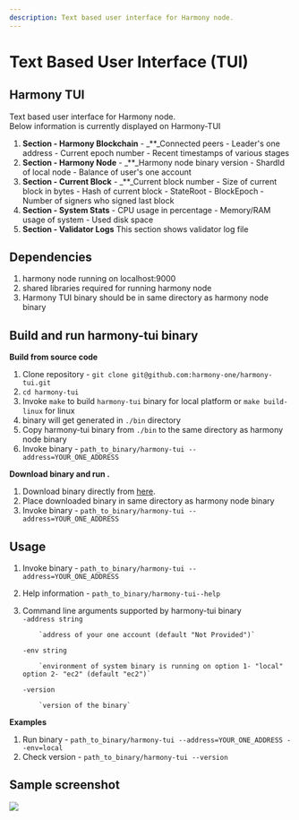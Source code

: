 ```yaml
---
description: Text based user interface for Harmony node.
---
```


# Text Based User Interface \(TUI\)

## Harmony TUI

Text based user interface for Harmony node.  
Below information is currently displayed on Harmony-TUI

1. **Section - Harmony Blockchain** - \_\*\*\_Connected peers - Leader's one address - Current epoch number - Recent timestamps of various stages
2. **Section - Harmony Node** - \_\*\*\_Harmony node binary version - ShardId of local node - Balance of user's one account
3. **Section - Current Block** - \_\*\*\_Current block number - Size of current block in bytes - Hash of current block - StateRoot - BlockEpoch - Number of signers who signed last block
4. **Section - System Stats** - CPU usage in percentage - Memory/RAM usage of system - Used disk space
5. **Section - Validator Logs** This section shows validator log file

## Dependencies

1. harmony node running on localhost:9000
2. shared libraries required for running harmony node
3. Harmony TUI binary should be in same directory as harmony node binary

## Build and run harmony-tui binary

**Build from source code**

1. Clone repository - `git clone git@github.com:harmony-one/harmony-tui.git`
2. `cd harmony-tui`
3. Invoke `make` to build `harmony-tui` binary for local platform or `make build-linux` for linux
4. binary will get generated in `./bin` directory
5. Copy harmony-tui binary from `./bin` to the same directory as harmony node binary
6. Invoke binary - `path_to_binary/harmony-tui --address=YOUR_ONE_ADDRESS`

**Download binary and run .**

1. Download binary directly from [here](http://harmony.one/tui).
2. Place downloaded binary in same directory as harmony node binary
3. Invoke binary - `path_to_binary/harmony-tui --address=YOUR_ONE_ADDRESS`

## Usage

1. Invoke binary - `path_to_binary/harmony-tui --address=YOUR_ONE_ADDRESS`
2. Help information - `path_to_binary/harmony-tui--help`
3. Command line arguments supported by harmony-tui binary  
   `-address string`

   ```text
       `address of your one account (default "Not Provided")`
   ```

   `-env string`

   ```text
       `environment of system binary is running on option 1- "local" option 2- "ec2" (default "ec2")`
   ```

   `-version`

   ```text
       `version of the binary`
   ```

**Examples**

1. Run binary - `path_to_binary/harmony-tui --address=YOUR_ONE_ADDRESS --env=local`
2. Check version - `path_to_binary/harmony-tui --version`

## Sample screenshot​[​](https://raw.githubusercontent.com/harmony-one/harmony-tui/master/doc/images/tui-sample.gif?token=AEY7S2JV6DIWLODPOXCKMN25VED6W) <a id="sample-screenshot"></a>

![](https://raw.githubusercontent.com/harmony-one/harmony-tui/master/doc/images/tui-sample.gif?token=AEY7S2JV6DIWLODPOXCKMN25VED6W)

